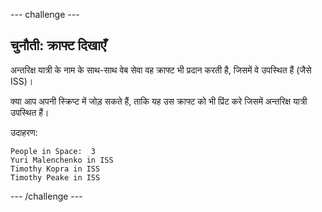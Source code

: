 --- challenge ---
## चुनौती: क्राफ्ट दिखाएँ

अन्तरिक्ष यात्री के नाम के साथ-साथ वेब सेवा वह क्राफ्ट भी प्रदान करती है, जिसमें वे उपस्थित हैं (जैसे ISS)।

क्या आप अपनी स्क्रिप्ट में जोड़ सकते हैं, ताकि यह उस क्राफ्ट को भी प्रिंट करे जिसमें अन्तरिक्ष यात्री उपस्थित हैं। 

उदाहरण:

```
People in Space:  3
Yuri Malenchenko in ISS
Timothy Kopra in ISS
Timothy Peake in ISS
```




--- /challenge ---
